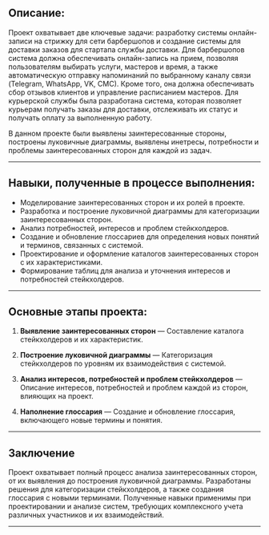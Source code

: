 ## Описание:

Проект охватывает две ключевые задачи: разработку системы онлайн-записи на стрижку для сети барбершопов и создание системы для доставки заказов для стартапа службы доставки.
Для барбершопов система должна обеспечивать онлайн-запись на прием, позволяя пользователям выбирать услуги, мастеров и время, а также автоматическую отправку напоминаний по выбранному каналу связи (Telegram, WhatsApp, VK, СМС). Кроме того, она должна обеспечивать сбор отзывов клиентов и управление расписанием мастеров. Для курьерской службы была разработана система, которая позволяет курьерам получать заказы для доставки, отслеживать их статус и получать оплату за выполненную работу.

В данном проекте были выявлены заинтересованные стороны, построены луковичные диаграммы, выявлены инетресы, потребности и проблемы заинтересованных сторон для каждой из задач.

---

## Навыки, полученные в процессе выполнения:

 - Моделирование заинтересованных сторон и их ролей в проекте.
 - Разработка и построение луковичной диаграммы для категоризации заинтересованных сторон.
 - Анализ потребностей, интересов и проблем стейкхолдеров.
 - Создание и обновление глоссариев для определения новых понятий и терминов, связанных с системой.
 - Проектирование и оформление каталогов заинтересованных сторон с их характеристиками.
 - Формирование таблиц для анализа и уточнения интересов и потребностей стейкхолдеров.

---

## Основные этапы проекта:

1. **Выявление заинтересованных сторон**
 — Составление каталога стейкхолдеров и их характеристик.

2. **Построение луковичной диаграммы**
 — Категоризация стейкхолдеров по уровням их взаимодействия с системой.
   
3. **Анализ интересов, потребностей и проблем стейкхолдеров**
 — Описание интересов, потребностей и проблем каждой из сторон, влияющих на проект.
   
4. **Наполнение глоссария**
 — Создание и обновление глоссария, включающего новые термины и понятия.

---

## Заключение  

Проект охватывает полный процесс анализа заинтересованных сторон, от их выявления до построения луковичной диаграммы. Разработаны решения для категоризации стейкхолдеров, а также создания глоссария с новыми терминами. Полученные навыки применимы при проектировании и анализе систем, требующих комплексного учета различных участников и их взаимодействий.

---
